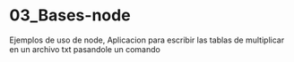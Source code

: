 # 03_Bases-node
Ejemplos de uso de node, Aplicacion para escribir las tablas de multiplicar en un archivo txt pasandole un comando
